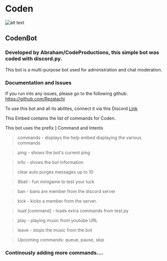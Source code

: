 # Coden
![alt text](https://cdn.discordapp.com/attachments/761256129191477261/796081640773648384/Ten_4.jpg)


## CodenBot

### Developed by Abraham/CodeProductions, this simple bot was coded with discord.py.
This bot is a multi-purpose bot used for administration and chat moderation.

### Documentation and Issues
If you run into any issues, please go to the following github:
https://github.com/Rezatachi

To use this bot and all its abilites, connect it via this Discord [Link](https://discord.com/api/oauth2/authorize?client_id=785943693244760094&permissions=0&scope=bot)

This Embed contains the list of commands for Coden.

This bot uses the prefix ]
Command and Intents

> commands - displays the help embed displaying the various commands

> ping - shows the bot's current ping

> info - shows the bot information

> clear auto purges messages up to 10

> 8ball - fun minigame to test your luck

> ban - bans are member from the discord server

> kick - kicks a member from the server.

> load [command] - loads extra commands from test.py

> play - playing music from youtube URL

> leave - stops the music from the bot

>Upcoming commands: queue, pause, skip

### Continously adding more commands....


